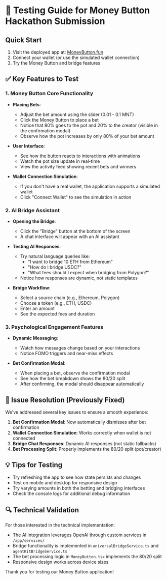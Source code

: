 # 🧪 Testing Guide for Money Button Hackathon Submission

## Quick Start
1. Visit the deployed app at: [MoneyButton.fun](https://moneybutton.fun)
2. Connect your wallet (or use the simulated wallet connection)
3. Try the Money Button and bridge features

## ✅ Key Features to Test

### 1. Money Button Core Functionality

- **Placing Bets**:
  - Adjust the bet amount using the slider (0.01 - 0.1 MNT)
  - Click the Money Button to place a bet
  - Notice that 80% goes to the pot and 20% to the creator (visible in the confirmation modal)
  - Observe how the pot increases by only 80% of your bet amount

- **User Interface**:
  - See how the button reacts to interactions with animations
  - Watch the pot size update in real-time
  - View the activity feed showing recent bets and winners

- **Wallet Connection Simulation**:
  - If you don't have a real wallet, the application supports a simulated wallet
  - Click "Connect Wallet" to see the simulation in action

### 2. AI Bridge Assistant

- **Opening the Bridge**:
  - Click the "Bridge" button at the bottom of the screen
  - A chat interface will appear with an AI assistant

- **Testing AI Responses**:
  - Try natural language queries like:
    - "I want to bridge 10 ETH from Ethereum"
    - "How do I bridge USDC?"
    - "What fees should I expect when bridging from Polygon?"
  - Notice how responses are dynamic, not static templates

- **Bridge Workflow**:
  - Select a source chain (e.g., Ethereum, Polygon)
  - Choose a token (e.g., ETH, USDC)
  - Enter an amount
  - See the expected fees and duration

### 3. Psychological Engagement Features

- **Dynamic Messaging**:
  - Watch how messages change based on your interactions
  - Notice FOMO triggers and near-miss effects

- **Bet Confirmation Modal**:
  - When placing a bet, observe the confirmation modal
  - See how the bet breakdown shows the 80/20 split
  - After confirming, the modal should disappear automatically

## 🐞 Issue Resolution (Previously Fixed)

We've addressed several key issues to ensure a smooth experience:

1. **Bet Confirmation Modal**: Now automatically dismisses after bet confirmation
2. **Wallet Connection Simulation**: Works correctly when wallet is not connected
3. **Bridge Chat Responses**: Dynamic AI responses (not static fallbacks)
4. **Bet Processing Split**: Properly implements the 80/20 split (pot/creator)

## 💡 Tips for Testing

- Try refreshing the app to see how state persists and changes
- Test on mobile and desktop for responsive design
- Try varying amounts in both the betting and bridging interfaces
- Check the console logs for additional debug information

## 🔍 Technical Validation

For those interested in the technical implementation:

- The AI integration leverages OpenAI through custom services in `/app/services/`
- Bridge functionality is implemented in `universalBridgeService.ts` and `agentKitBridgeService.ts`
- The bet processing logic in `MoneyButton.tsx` implements the 80/20 split
- Responsive design works across device sizes

Thank you for testing our Money Button application! 